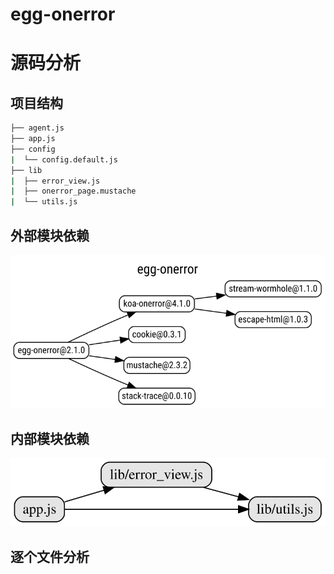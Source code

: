# egg-onerror

# 源码分析

## 项目结构

``` bash
├── agent.js
├── app.js
├── config
|  └── config.default.js
├── lib
|  ├── error_view.js
|  ├── onerror_page.mustache
|  └── utils.js
```

## 外部模块依赖

![](./graphviz/modules.svg)

## 内部模块依赖

![](./graphviz/inline.gv.svg)

## 逐个文件分析

